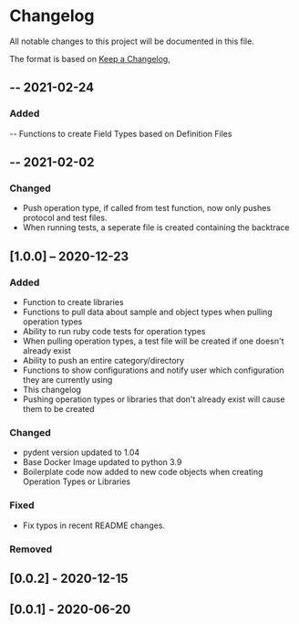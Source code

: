 # Changelog

All notable changes to this project will be documented in this file.

The format is based on [Keep a Changelog](https://keepachangelog.com/en/1.0.0/),

## -- 2021-02-24

### Added
-- Functions to create Field Types based on Definition Files


## -- 2021-02-02

### Changed
- Push operation type, if called from test function, now only pushes protocol and test files.
- When running tests, a seperate file is created containing the backtrace


## [1.0.0] – 2020-12-23

### Added

- Function to create libraries
- Functions to pull data about sample and object types when pulling operation types 
- Ability to run ruby code tests for operation types
- When pulling operation types, a test file will be created if one doesn't already exist
- Ability to push an entire category/directory
- Functions to show configurations and notify user which configuration they are currently using
- This changelog 
- Pushing operation types or libraries that don't already exist will cause them to be created

### Changed

- pydent version updated to 1.04
- Base Docker Image updated to python 3.9
- Boilerplate code now added to new code objects when creating Operation Types or Libraries

### Fixed

- Fix typos in recent README changes.

### Removed


## [0.0.2] - 2020-12-15

## [0.0.1] - 2020-06-20


